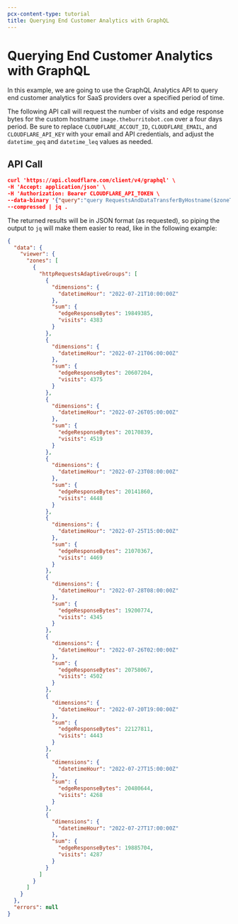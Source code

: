 ```yaml
---
pcx-content-type: tutorial
title: Querying End Customer Analytics with GraphQL
---
```

 
# Querying End Customer Analytics with GraphQL
 
In this example, we are going to use the GraphQL Analytics API to query end customer analytics for SaaS providers over a specified period of time.
 
The following API call will request the number of visits and edge response bytes for the custom hostname `image.theburritobot.com` over a four days period. Be sure to replace `CLOUDFLARE_ACCOUT_ID`, `CLOUDFLARE_EMAIL`, and `CLOUDFLARE_API_KEY` with your email and API credentials, and adjust the `datetime_geq` and `datetime_leq` values as needed.
 
## API Call
 
```json
curl 'https://api.cloudflare.com/client/v4/graphql' \
-H 'Accept: application/json' \
-H 'Authorization: Bearer CLOUDFLARE_API_TOKEN \
--data-binary '{"query":"query RequestsAndDataTransferByHostname($zoneTag: string, $filter:filter) {\n      viewer {\n        zones(filter: {zoneTag: $zoneTag}) {\n          httpRequestsAdaptiveGroups(limit: 10, filter: $filter)\n           {\n            sum {\n              visits\n              edgeResponseBytes\n            }\n            dimensions{\n              datetimeHour\n            }\n          }\n        }\n      }\n    }","variables":{"zoneTag":"CLOUDFLARE_ZONE_ID","filter":{"datetime_geq":"2022-07-20T11:00:00Z","datetime_lt":"2022-07-24T12:00:00Z","clientRequestHTTPHost":"hostname.example.com","requestSource":"eyeball"}}}' \
--compressed | jq .
```
 
The returned results will be in JSON format (as requested), so piping the output to `jq` will make them easier to read, like in the following example:
 
```json
{
  "data": {
    "viewer": {
      "zones": [
        {
          "httpRequestsAdaptiveGroups": [
            {
              "dimensions": {
                "datetimeHour": "2022-07-21T10:00:00Z"
              },
              "sum": {
                "edgeResponseBytes": 19849385,
                "visits": 4383
              }
            },
            {
              "dimensions": {
                "datetimeHour": "2022-07-21T06:00:00Z"
              },
              "sum": {
                "edgeResponseBytes": 20607204,
                "visits": 4375
              }
            },
            {
              "dimensions": {
                "datetimeHour": "2022-07-26T05:00:00Z"
              },
              "sum": {
                "edgeResponseBytes": 20170839,
                "visits": 4519
              }
            },
            {
              "dimensions": {
                "datetimeHour": "2022-07-23T08:00:00Z"
              },
              "sum": {
                "edgeResponseBytes": 20141860,
                "visits": 4448
              }
            },
            {
              "dimensions": {
                "datetimeHour": "2022-07-25T15:00:00Z"
              },
              "sum": {
                "edgeResponseBytes": 21070367,
                "visits": 4469
              }
            },
            {
              "dimensions": {
                "datetimeHour": "2022-07-28T08:00:00Z"
              },
              "sum": {
                "edgeResponseBytes": 19200774,
                "visits": 4345
              }
            },
            {
              "dimensions": {
                "datetimeHour": "2022-07-26T02:00:00Z"
              },
              "sum": {
                "edgeResponseBytes": 20758067,
                "visits": 4502
              }
            },
            {
              "dimensions": {
                "datetimeHour": "2022-07-20T19:00:00Z"
              },
              "sum": {
                "edgeResponseBytes": 22127811,
                "visits": 4443
              }
            },
            {
              "dimensions": {
                "datetimeHour": "2022-07-27T15:00:00Z"
              },
              "sum": {
                "edgeResponseBytes": 20480644,
                "visits": 4268
              }
            },
            {
              "dimensions": {
                "datetimeHour": "2022-07-27T17:00:00Z"
              },
              "sum": {
                "edgeResponseBytes": 19885704,
                "visits": 4287
              }
            }
          ]
        }
      ]
    }
  },
  "errors": null
}
```
 
